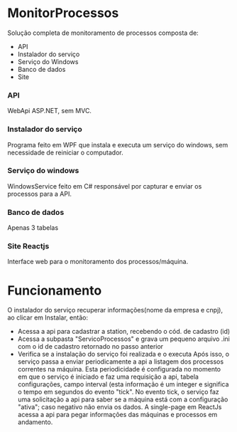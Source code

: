 # MonitorProcessos
Solução completa de monitoramento de processos composta de:
- API
- Instalador do serviço
- Serviço do Windows
- Banco de dados
- Site

### API
WebApi ASP.NET, sem MVC.

### Instalador do serviço
Programa feito em WPF que instala e executa um serviço do windows, sem necessidade de reiniciar o computador.

### Serviço do windows
WindowsService feito em C# responsável por capturar e enviar os processos para a API.

### Banco de dados
Apenas 3 tabelas

### Site Reactjs
Interface web para o monitoramento dos processos/máquina.

# Funcionamento
O instalador do serviço recuperar informações(nome da empresa e cnpj), ao clicar em Instalar, então:
* Acessa a api para cadastrar a station, recebendo o cód. de cadastro (id)
* Acessa a subpasta "ServicoProcessos" e grava um pequeno arquivo .ini com o id de cadastro retornado no passo anterior
* Verifica se a instalação do serviço foi realizada e o executa
Após isso, o serviço passa a enviar periodicamente a api a listagem dos processos correntes na máquina.
Esta periodicidade é configurada no momento em que o serviço é iniciado e faz uma requisição a api, tabela configurações, campo interval (esta informação é um integer e significa o tempo em segundos do evento "tick".
No evento tick, o serviço faz uma solicitação a api para saber se a máquina está com a configuração "ativa"; caso negativo não envia os dados.
A single-page em ReactJs acessa a api para pegar informações das máquinas e processos em andamento.

